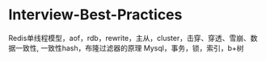 # Interview-Best-Practices

Redis单线程模型，aof，rdb，rewrite，主从，cluster，击穿、穿透、雪崩、数据一致性, 一致性hash，布隆过滤器的原理
Mysql，事务，锁，索引，b+树